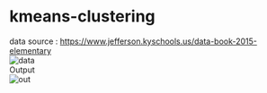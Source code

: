 # kmeans-clustering  

data source : https://www.jefferson.kyschools.us/data-book-2015-elementary  
![data](https://user-images.githubusercontent.com/86332370/169282016-09886075-2a72-45b5-929e-1613f23d855a.PNG)  
Output  
![out](https://user-images.githubusercontent.com/86332370/169282269-c2025168-d000-46b5-8c27-dc4528ee6e94.PNG)

